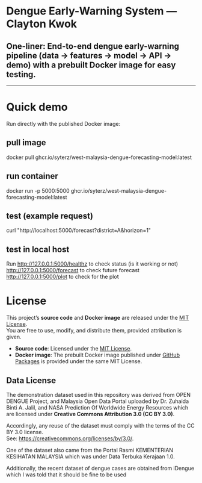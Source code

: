 # Dengue Early-Warning System — Clayton Kwok

## One-liner: End-to-end dengue early-warning pipeline (data → features → model → API → demo) with a prebuilt Docker image for easy testing.

---

# Quick demo

Run directly with the published Docker image:

## pull image
docker pull ghcr.io/syterz/west-malaysia-dengue-forecasting-model:latest  

## run container
docker run -p 5000:5000 ghcr.io/syterz/west-malaysia-dengue-forecasting-model:latest  

## test (example request)
curl "http://localhost:5000/forecast?district=A&horizon=1"

## test in local host
Run http://127.0.0.1:5000/healthz to check status (is it working or not)
http://127.0.0.1:5000/forecast to check future forecast
http://127.0.0.1:5000/plot to check for the plot

# License

This project’s **source code** and **Docker image** are released under the [MIT License](LICENSE).  
You are free to use, modify, and distribute them, provided attribution is given. 

- **Source code**: Licensed under the [MIT License](LICENSE).  
- **Docker image**: The prebuilt Docker image published under [GitHub Packages](https://github.com/users/Syterz/packages/container/package/west-malaysia-dengue-forecasting-model) is provided under the same MIT License.

## Data License
The demonstration dataset used in this repository was derived from OPEN DENGUE Project, and Malaysia Open Data Portal uploaded by Dr. Zuhaida Binti A. Jalil, and NASA Prediction Of Worldwide Energy Resources which are licensed under **Creative Commons Attribution 3.0 (CC BY 3.0)**.

Accordingly, any reuse of the dataset must comply with the terms of the CC BY 3.0 license.  
See: https://creativecommons.org/licenses/by/3.0/.

One of the dataset also came from the Portal Rasmi KEMENTERIAN KESIHATAN MALAYSIA which was under Data Terbuka Kerajaan 1.0.

Additionally, the recent dataset of dengue cases are obtained from iDengue which I was told that it should be fine to be used

